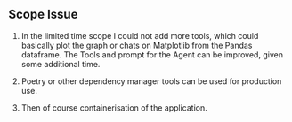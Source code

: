 ## Scope Issue

1. In the limited time scope I could not add more tools, which could basically plot the graph or chats on Matplotlib
from the Pandas dataframe. The Tools and prompt for the Agent can be improved, given some additional time. 

2. Poetry or other dependency manager tools can be used for production use.
3. Then of course containerisation of the application.


